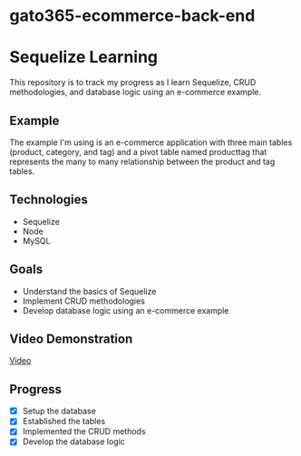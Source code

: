 # gato365-ecommerce-back-end
# Sequelize Learning

This repository is to track my progress as I learn Sequelize, CRUD methodologies, and database logic using an e-commerce example.

## Example

The example I'm using is an e-commerce application with three main tables (product, category, and tag) and a pivot table named producttag that represents the many to many relationship between the product and tag tables.

## Technologies

* Sequelize 
* Node 
* MySQL

## Goals

* Understand the basics of Sequelize
* Implement CRUD methodologies
* Develop database logic using an e-commerce example

## Video Demonstration
[Video](https://github.com/gato365/gato365-ecommerce-back-end)


## Progress

* [x] Setup the database
* [x] Established the tables
* [x] Implemented the CRUD methods
* [x] Develop the database logic
